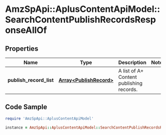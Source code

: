 # AmzSpApi::AplusContentApiModel::SearchContentPublishRecordsResponseAllOf

## Properties

Name | Type | Description | Notes
------------ | ------------- | ------------- | -------------
**publish_record_list** | [**Array&lt;PublishRecord&gt;**](PublishRecord.md) | A list of A+ Content publishing records. | 

## Code Sample

```ruby
require 'AmzSpApi::AplusContentApiModel'

instance = AmzSpApi::AplusContentApiModel::SearchContentPublishRecordsResponseAllOf.new(publish_record_list: null)
```


